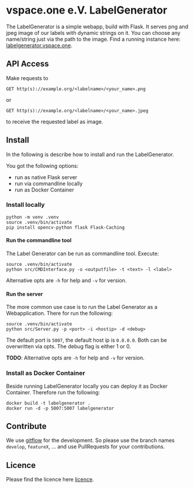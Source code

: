 # vspace.one e.V. LabelGenerator
The LabelGenerator is a simple webapp, build with Flask. It serves png and jpeg image of our labels with dynamic strings on it. You can choose any name/string just via the path to the image. Find a running instance here: [labelgenerator.vspace.one](labelgenerator.vspace.one). 

## API Access
Make requests to 
```
GET http(s)://example.org/<labelname>/<your_name>.png
```
or
```
GET http(s)://example.org/<labelname>/<your_name>.jpeg
```
to receive the requested label as image.

## Install
In the following is describe how to install and run the LabelGenerator.

You got the following options:

 + run as native Flask server
 + run via commandline locally
 + run as Docker Container


### Install locally
```
python -m venv .venv
source .venv/bin/activate
pip install opencv-python flask Flask-Caching
```

#### Run the commandline tool
The Label Generator can be run as commandline tool. Execute:
```
source .venv/bin/activate
python src/CMDInterface.py -o <outputfile> -t <text> -l <label>
```
Alternative opts are `-h` for help and `-v` for version.

#### Run the server
The more common use case is to run the Label Generator as a Webapplication. There for run the following:
```
source .venv/bin/activate
python src/Server.py -p <port> -i <hostip> -d <debug>
```
The default port is `5007`, the default host ip is `0.0.0.0`. Both can be overwritten via opts. The debug flag is either 1 or 0. 

**TODO**: Alternative opts are `-h` for help and `-v` for version.

### Install as Docker Container
Beside running LabelGenerator locally you can deploy it as Docker Container. Therefore run the following:
```
docker build -t labelgenerator .
docker run -d -p 5007:5007 labelgenerator
```

## Contribute
We use [gitflow](https://www.atlassian.com/git/tutorials/comparing-workflows/gitflow-workflow) for the development. So please use the branch names `develop`, `featureX`, ... and use PullRequests for your contributions. 

## Licence
Please find the licence here [licence](LICENCE.md).